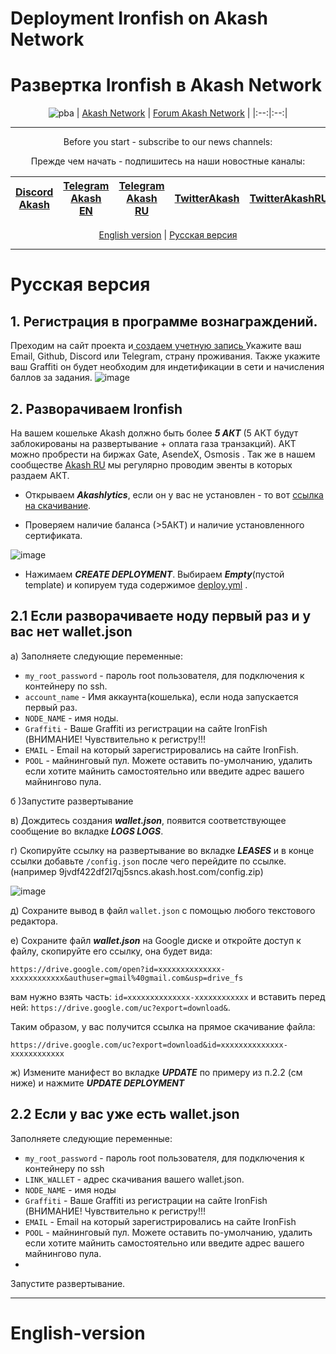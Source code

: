 # Deployment Ironfish on Akash Network 
# Развертка Ironfish в Akash Network 
<div align="center">

![pba](https://user-images.githubusercontent.com/23629420/163564929-166f6a01-a6e2-4412-a4e9-40e54c821f05.png)
| [Akash Network](https://akash.network/) | [Forum Akash Network](https://forum.akash.network/) | 
|:--:|:--:|
___
Before you start - subscribe to our news channels: 

Прежде чем начать - подпишитесь на наши новостные каналы:

| [Discord Akash](https://discord.gg/3SNdg3BS) | [Telegram Akash EN](https://t.me/AkashNW) | [Telegram Akash RU](https://t.me/akash_ru) | [TwitterAkash](https://twitter.com/akashnet_) | [TwitterAkashRU](https://twitter.com/akash_ru) |
|:--:|:--:|:--:|:--:|:--:|

</div>

<div align="center">
  
[English version](https://github.com/Dimokus88/ironfish/blob/main/README.md#english-version) | [Русская версия](https://github.com/Dimokus88/ironfish/blob/main/README.md#%D1%80%D1%83%D1%81%D1%81%D0%BA%D0%B0%D1%8F-%D0%B2%D0%B5%D1%80%D1%81%D0%B8%D1%8F)
  
</div>

___
# Русская версия
## 1. Регистрация в программе вознаграждений.
 Преходим на сайт проекта и[ создаем учетную запись ](https://testnet.ironfish.network/signup) Укажите ваш Email, Github, Discord или Telegram, страну проживания. Также укажите ваш Graffiti он будет необходим для индетификации в сети и начисления баллов за задания. 
![image](https://user-images.githubusercontent.com/23629420/169029990-ae514caa-2ded-4b99-85d2-0a901bde75e3.png)
## 2. Разворачиваем Ironfish

На вашем кошельке Akash должно быть более ***5 АКТ*** (5 АКТ будут заблокированы на развертывание + оплата газа транзакций). АКТ можно пробрести на биржах Gate, AsendeX, Osmosis . Так же в нашем сообществе [Akash RU](https://t.me/akash_ru) мы регулярно проводим эвенты в которых раздаем АКТ.

* Открываем ***Akashlytics***, если он у вас не установлен - то вот [ссылка на скачивание](https://www.akashlytics.com/deploy).

* Проверяем наличие баланса (>5АКТ) и наличие установленного сертификата.

![image](https://user-images.githubusercontent.com/23629420/165339432-6f053e43-4fa2-4429-8eb7-d2fc66f47c70.png)

* Нажимаем ***CREATE DEPLOYMENT***. Выбираем ***Empty***(пустой template) и копируем туда содержимое [deploy.yml](https://github.com/Dimokus88/ironfish/blob/main/deploy.yml) .

## 2.1 Если разворачиваете ноду первый раз и у вас нет wallet.json
а) Заполняете следующие переменные:
* ```my_root_password``` - пароль root пользователя, для подключения к контейнеру по ssh.
* ```account_name```     - Имя аккаунта(кошелька), если нода запускается первый раз.
* ```NODE_NAME```        - имя ноды.
* ```Graffiti```         - Ваше Graffiti из регистрации на сайте IronFish (ВНИМАНИЕ! Чувствительно к регистру!!!
* ```EMAIL```            - Email на который зарегистрировались на сайте IronFish.
* ```POOL```             - майнинговый пул. Можете оставить по-умолчанию, удалить если хотите майнить самостоятельно или введите адрес вашего майнингово пула.

б )Запустите развертывание

в) Дождитесь создания ***wallet.json***, появится соответствующее сообщение во вкладке ***LOGS LOGS***.

г) Скопируйте ссылку на развертывание во вкладке ***LEASES***  и в конце ссылки добавьте ```/config.json``` после чего перейдите по ссылке. (например 9jvdf422df2l7qj5sncs.akash.host.com/config.zip)

![image](https://user-images.githubusercontent.com/23629420/169072875-04ad7c07-2164-4397-a56d-a4b587ea3e42.png)

д) Сохраните вывод в файл ```wallet.json``` с помощью любого текстового редактора.

е) Сохраните файл ***wallet.json*** на Google диске и откройте доступ к файлу, скопируйте его ссылку, она будет вида:

```https://drive.google.com/open?id=xxxxxxxxxxxxxx-xxxxxxxxxxxx&authuser=gmail%40gmail.com&usp=drive_fs```

 вам нужно взять часть: ```id=xxxxxxxxxxxxxx-xxxxxxxxxxxx``` и вставить перед ней: ```https://drive.google.com/uc?export=download&```.
 
Таким образом, у вас получится ссылка на прямое скачивание файла:

```https://drive.google.com/uc?export=download&id=xxxxxxxxxxxxxx-xxxxxxxxxxxx```

ж) Измените манифест во вкладке ***UPDATE*** по примеру из п.2.2 (см ниже) и нажмите ***UPDATE DEPLOYMENT***

## 2.2 Если у вас уже есть wallet.json
Заполняете следующие переменные:
* ```my_root_password``` - пароль root пользователя, для подключения к контейнеру по ssh
* ```LINK_WALLET```      - адрес скачивания вашего wallet.json.
* ```NODE_NAME```        - имя ноды
* ```Graffiti```         - Ваше Graffiti из регистрации на сайте IronFish (ВНИМАНИЕ! Чувствительно к регистру!!!
* ```EMAIL```            - Email на который зарегистрировались на сайте IronFish
* ```POOL```             - майнинговый пул. Можете оставить по-умолчанию, удалить если хотите майнить самостоятельно или введите адрес вашего майнингово пула.
* 
Запустите развертывание.

___
# English-version
